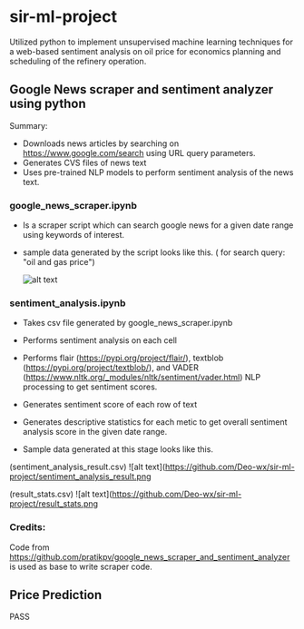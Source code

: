# sir-ml-project

Utilized python to implement unsupervised machine learning techniques for a web-based sentiment analysis on oil price for economics planning and scheduling of the refinery operation. 

## Google News scraper and sentiment analyzer using python

Summary:

* Downloads news articles by searching on https://www.google.com/search using URL query parameters.
* Generates CVS files of news text
* Uses pre-trained NLP models to perform sentiment analysis of the news text.


### google_news_scraper.ipynb

* Is a scraper script which can search google news for a given date range using keywords of interest.
* sample data generated by the script looks like this. ( for search query: "oil and gas price")

  ![alt text](https://github.com/Deo-wx/sir-ml-project/google_news_data_cleaned.png)

### sentiment_analysis.ipynb

* Takes csv file generated by google_news_scraper.ipynb
* Performs sentiment analysis on each cell
* Performs flair (https://pypi.org/project/flair/), textblob (https://pypi.org/project/textblob/), and VADER (https://www.nltk.org/_modules/nltk/sentiment/vader.html) NLP processing to get sentiment scores.

* Generates sentiment score of each row of text
* Generates descriptive statistics for each metic to get overall sentiment analysis score in the given date range.  

* Sample data generated at this stage looks like this. 

(sentiment_analysis_result.csv)
  ![alt text](https://github.com/Deo-wx/sir-ml-project/sentiment_analysis_result.png

(result_stats.csv)
    ![alt text](https://github.com/Deo-wx/sir-ml-project/result_stats.png


### Credits:
Code from https://github.com/pratikpv/google_news_scraper_and_sentiment_analyzer is used as base to write scraper code.

## Price Prediction
 PASS
